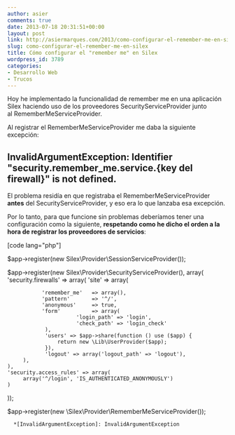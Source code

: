 ```yaml
---
author: asier
comments: true
date: 2013-07-18 20:31:51+00:00
layout: post
link: http://asiermarques.com/2013/como-configurar-el-remember-me-en-silex/
slug: como-configurar-el-remember-me-en-silex
title: Cómo configurar el "remember me" en Silex
wordpress_id: 3789
categories:
- Desarrollo Web
- Trucos
---
```


Hoy he implementado la funcionalidad de remember me en una aplicación Silex haciendo uso de los proveedores SecurityServiceProvider junto al RememberMeServiceProvider.

Al registrar el RememberMeServiceProvider me daba la siguiente excepción:


## InvalidArgumentException: Identifier "security.remember_me.service.{key del firewall}" is not defined.



El problema residía en que registraba el RememberMeServiceProvider **antes** del SecurityServiceProvider, y eso era lo que lanzaba esa excepción.

Por lo tanto, para que funcione sin problemas deberíamos tener una configuración como la siguiente, **respetando como he dicho el orden a la hora de registrar los proveedores de servicios**:

[code lang="php"]

$app->register(new Silex\Provider\SessionServiceProvider());


$app->register(new Silex\Provider\SecurityServiceProvider(), array(
    'security.firewalls'    => array(
        'site'  => array(
               
               'remember_me'   => array(),
               'pattern'       => '^/',
               'anonymous'     => true,
               'form'          => array(
                          'login_path' => 'login',
                          'check_path' => 'login_check'
                ),
                'users' => $app->share(function () use ($app) {
                    return new \Lib\UserProvider($app);
                }),
                'logout' => array('logout_path' => 'logout'),
         ),
    ),
    'security.access_rules' => array(
         array('^/login', 'IS_AUTHENTICATED_ANONYMOUSLY')
    )
));

$app->register(new \Silex\Provider\RememberMeServiceProvider());

```
  *[InvalidArgumentException]: InvalidArgumentException
